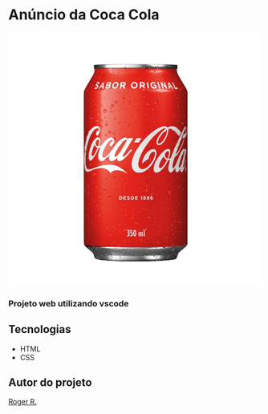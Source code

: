 # Anúncio da Coca Cola 

 ![](./imagens/SKUs-Ecommerce--1000-x-1000-px---9-.png)

 ### Projeto web utilizando vscode
 
 ## Tecnologias 
 * HTML
 * CSS

 ## Autor do projeto
 [Roger R.](https://www.linkedin.com/in/roger-r-de-oliveira-890923353/)